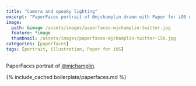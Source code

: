 ```yaml
---
title: "Camera and spooky lighting"
excerpt: "PaperFaces portrait of @mjchamplin drawn with Paper for iOS on an iPad."
image: 
  path: &image /assets/images/paperfaces-mjchamplin-twitter.jpg 
  feature: *image
  thumbnail: /assets/images/paperfaces-mjchamplin-twitter-150.jpg
categories: [paperfaces]
tags: [portrait, illustration, Paper for iOS]
---
```


PaperFaces portrait of [@mjchamplin](https://twitter.com/mjchamplin).

{% include_cached boilerplate/paperfaces.md %}
